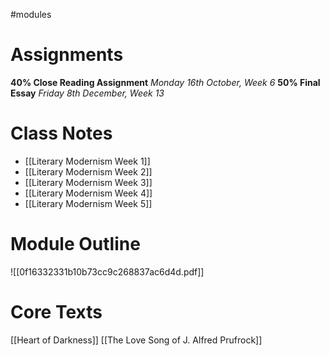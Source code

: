 #modules
# Assignments

**40% Close Reading Assignment** *Monday 16th October, Week 6*
**50% Final Essay** *Friday 8th December, Week 13*
# Class Notes

 - [[Literary Modernism Week 1]]
 - [[Literary Modernism Week 2]] 
 - [[Literary Modernism Week 3]] 
 - [[Literary Modernism Week 4]] 
 - [[Literary Modernism Week 5]] 

# Module Outline

![[0f16332331b10b73cc9c268837ac6d4d.pdf]]

# Core Texts

[[Heart of Darkness]] 
[[The Love Song of J. Alfred Prufrock]] 